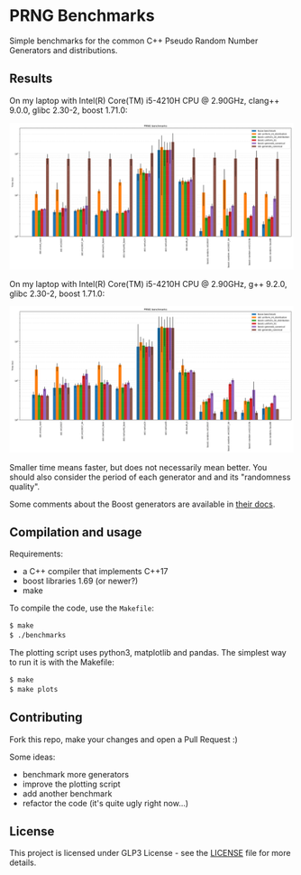 # PRNG Benchmarks

Simple benchmarks for the common C++ Pseudo Random Number Generators and
distributions.


## Results

On my laptop with Intel(R) Core(TM) i5-4210H CPU @ 2.90GHz, clang++ 9.0.0,
glibc 2.30-2, boost 1.71.0:

![](benchmarks-clang++.png)

On my laptop with Intel(R) Core(TM) i5-4210H CPU @ 2.90GHz, g++ 9.2.0,
glibc 2.30-2, boost 1.71.0:

![](benchmarks-g++.png)

Smaller time means faster, but does not necessarily mean better. You should
also consider the period of each generator and and its "randomness quality".

Some comments about the Boost generators are available in [their docs](https://www.boost.org/doc/libs/1_71_0/doc/html/boost_random/reference.html#boost_random.reference.generators).


## Compilation and usage

Requirements:
- a C++ compiler that implements C++17
- boost libraries 1.69 (or newer?)
- make

To compile the code, use the `Makefile`:

``` bash
$ make
$ ./benchmarks
```

The plotting script uses python3, matplotlib and pandas. The simplest way to
run it is with the Makefile:

``` bash
$ make
$ make plots
```


## Contributing

Fork this repo, make your changes and open a Pull Request :)

Some ideas:
- benchmark more generators
- improve the plotting script
- add another benchmark
- refactor the code (it's quite ugly right now...)


## License

This project is licensed under GLP3 License - see the [LICENSE](LICENSE) file
for more details.